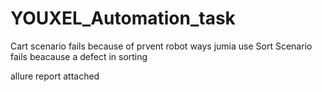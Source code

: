 # YOUXEL_Automation_task


Cart scenario fails because of prvent robot ways jumia use
Sort Scenario fails beacause a defect in sorting 

allure report attached 
